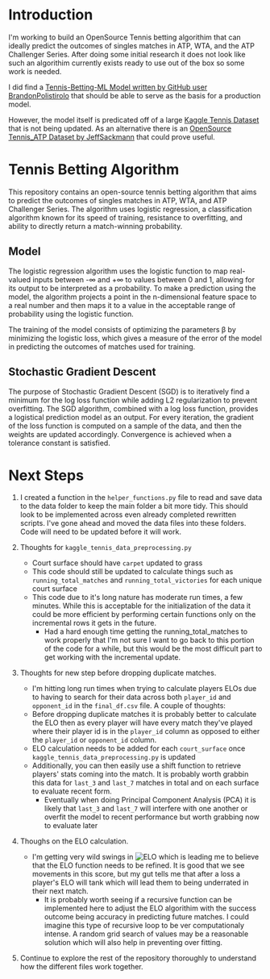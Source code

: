 # Introduction

I'm working to build an OpenSource Tennis betting algorithim that can ideally predict the outcomes of singles matches in ATP, WTA, and the ATP Challenger Series. After doing some initial research it does not look like such an algorithim currently exists ready to use out of the box so some work is needed. 

I did find a [Tennis-Betting-ML Model written by GitHub user BrandonPolistirolo](https://github.com/BrandoPolistirolo/Tennis-Betting-ML) that should be able to serve as the basis for a production model. 

However, the model itself is predicated off of a large [Kaggle Tennis Dataset](https://www.kaggle.com/ehallmar/a-large-tennis-dataset-for-atp-and-itf-betting?select=all_matches.csv) that is not being updated. As an alternative there is an [OpenSource Tennis_ATP Dataset by JeffSackmann](https://github.com/JeffSackmann/tennis_atp) that could prove useful.

# Tennis Betting Algorithm
This repository contains an open-source tennis betting algorithm that aims to predict the outcomes of singles matches in ATP, WTA, and ATP Challenger Series. The algorithm uses logistic regression, a classification algorithm known for its speed of training, resistance to overfitting, and ability to directly return a match-winning probability.

## Model
The logistic regression algorithm uses the logistic function to map real-valued inputs between -∞ and +∞ to values between 0 and 1, allowing for its output to be interpreted as a probability. To make a prediction using the model, the algorithm projects a point in the n-dimensional feature space to a real number and then maps it to a value in the acceptable range of probability using the logistic function.

The training of the model consists of optimizing the parameters β by minimizing the logistic loss, which gives a measure of the error of the model in predicting the outcomes of matches used for training.

## Stochastic Gradient Descent
The purpose of Stochastic Gradient Descent (SGD) is to iteratively find a minimum for the log loss function while adding L2 regularization to prevent overfitting. The SGD algorithm, combined with a log loss function, provides a logistical prediction model as an output. For every iteration, the gradient of the loss function is computed on a sample of the data, and then the weights are updated accordingly. Convergence is achieved when a tolerance constant is satisfied.

# Next Steps

1. I created a function in the `helper_functions.py` file to read and save data to the data folder to keep the main folder a bit more tidy. This should look to be implemented across even already completed rewritten scripts. I've gone ahead and moved the data files into these folders. Code will need to be updated before it will work. 

2. Thoughts for `kaggle_tennis_data_preprocessing.py`
	
	- Court surface should have `carpet` updated to grass
	- This code should still be updated to calculate things such as `running_total_matches` and `running_total_victories` for each unique court surface
	- This code due to it's long nature has moderate run times, a few minutes. While this is acceptable for the initialization of the data it could be more efficient by performing certain functions only on the incremental rows it gets in the future. 
	   - Had a hard enough time getting the running_total_matches to work properly that I'm not sure I want to go back to this portion of the code for a while, but this would be the most difficult part to get working with the incremental update.

2. Thoughts for new step before dropping duplicate matches. 
	
	- I'm hitting long run times when trying to calculate players ELOs due to having to search for their data across both `player_id` and `opponent_id` in the `final_df.csv` file. A couple of thoughts:
	- Before dropping duplicate matches it is probably better to calculate the ELO then as every player will have every match they've played where their player id is in the `player_id` column as opposed to either the `player_id` or `opponent_id` column. 
	- ELO calculation needs to be added for each `court_surface` once `kaggle_tennis_data_preprocessing.py` is updated
	- Additionally, you can then easily use a shift function to retrieve players' stats coming into the match. It is probably worth grabbin this data for `last_3` and `last_7` matches in total and on each surface to evaluate recent form. 
	   - Eventually when doing Principal Component Analysis (PCA) it is likely that `last_3` and `last_7` will interfere with one another or overfit the model to recent performance but worth grabbing now to evaluate later

3. Thoughs on the ELO calculation.
	- I'm getting very wild swings in ![ELO](hugo_armando_elo.jpg) which is leading me to believe that the ELO function needs to be refined. It is good that we see movements in this score, but my gut tells me that after a loss a player's ELO will tank which will lead them to being underrated in their next match.
	   - It is probably worth seeing if a recursive function can be implemented here to adjust the ELO algorithim with the success outcome being accuracy in predicting future matches. I could imagine this type of recursive loop to be ver computationaly intense. A random grid search of values may be a reasonable solution which will also help in preventing over fitting. 

4. Continue to explore the rest of the repository thoroughly to understand how the different files work together. 
